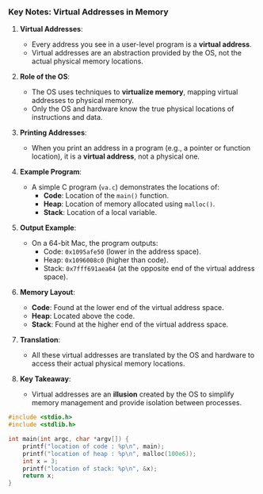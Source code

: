 ### Key Notes: Virtual Addresses in Memory

1. **Virtual Addresses**:
    
    - Every address you see in a user-level program is a **virtual address**.
    - Virtual addresses are an abstraction provided by the OS, not the actual physical memory locations.
2. **Role of the OS**:
    
    - The OS uses techniques to **virtualize memory**, mapping virtual addresses to physical memory.
    - Only the OS and hardware know the true physical locations of instructions and data.
3. **Printing Addresses**:
    
    - When you print an address in a program (e.g., a pointer or function location), it is a **virtual address**, not a physical one.
4. **Example Program**:
    
    - A simple C program (`va.c`) demonstrates the locations of:
        - **Code**: Location of the `main()` function.
        - **Heap**: Location of memory allocated using `malloc()`.
        - **Stack**: Location of a local variable.
5. **Output Example**:
    
    - On a 64-bit Mac, the program outputs:
        - Code: `0x1095afe50` (lower in the address space).
        - Heap: `0x1096008c0` (higher than code).
        - Stack: `0x7fff691aea64` (at the opposite end of the virtual address space).
6. **Memory Layout**:
    
    - **Code**: Found at the lower end of the virtual address space.
    - **Heap**: Located above the code.
    - **Stack**: Found at the higher end of the virtual address space.
7. **Translation**:
    
    - All these virtual addresses are translated by the OS and hardware to access their actual physical memory locations.
8. **Key Takeaway**:
    
    - Virtual addresses are an **illusion** created by the OS to simplify memory management and provide isolation between processes.

```c
#include <stdio.h>
#include <stdlib.h>

int main(int argc, char *argv[]) {
    printf("location of code : %p\n", main);
    printf("location of heap : %p\n", malloc(100e6));
    int x = 3;
    printf("location of stack: %p\n", &x);
    return x;
}
```